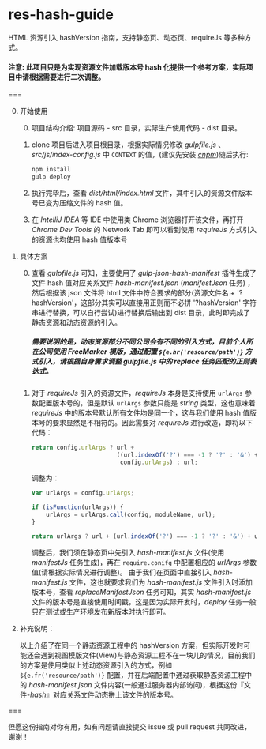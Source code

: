 # res-hash-guide
HTML 资源引入 hashVersion 指南，支持静态页、动态页、requireJs 等多种方式。

#### 注意: 此项目只是为实现资源文件加载版本号 hash 化提供一个参考方案，实际项目中请根据需要进行二次调整。

===

0. 开始使用

    0. 项目结构介绍: 项目源码 - src 目录，实际生产使用代码 - dist 目录。

    1. clone 项目后进入项目根目录，根据实际情况修改 *gulpfile.js* 、 *src/js/index-config.js* 中 `CONTEXT` 的值，(建议先安装 [*cnpm*](http://npm.taobao.org/))随后执行:

        ``` bash
        npm install
        gulp deploy
        ```

    2. 执行完毕后，查看 *dist/html/index.html* 文件，其中引入的资源文件版本号已变为压缩文件的 hash 值。
    3. 在 _IntelliJ IDEA_ 等 IDE 中使用类 Chrome 浏览器打开该文件，再打开 *Chrome Dev Tools* 的 Network Tab 即可以看到使用 *requireJs* 方式引入的资源也均使用 hash 值版本号

1. 具体方案

    0. 查看 *gulpfile.js* 可知，主要使用了 *gulp-json-hash-manifest* 插件生成了文件 hash 值对应关系文件 *hash-manifest.json* (_manifestJson_ 任务) ，然后根据该 json 文件将 html 文件中符合要求的部分(资源文件名 + '?hashVersion'，这部分其实可以直接用正则而不必拼 '?hashVersion' 字符串进行替换，可以自行尝试)进行替换后输出到 dist 目录，此时即完成了静态资源和动态资源的引入。

       ##### 需要说明的是，动态资源部分不同公司会有不同的引入方式，目前个人所在公司使用 *FreeMarker* 模版，通过配置 `${e.hr('resource/path')}` 方式引入，请根据自身需求调整 *gulpfile.js* 中的 _replace_ 任务匹配的正则表达式。

    2. 对于 *requireJs* 引入的资源文件，*requireJs* 本身是支持使用 `urlArgs` 参数配置版本号的，但是默认 `urlArgs` 参数只能是 *string* 类型，这也意味着 *requireJs* 中的版本号默认所有文件均是同一个，这与我们使用 hash 值版本号的要求显然是不相符的。因此需要对 *requireJs* 进行改造，即将以下代码：

        ``` javascript
        return config.urlArgs ? url +
                                ((url.indexOf('?') === -1 ? '?' : '&') +
                                 config.urlArgs) : url;
        ```

        调整为：


        ``` javascript
        var urlArgs = config.urlArgs;

        if (isFunction(urlArgs)) {
            urlArgs = urlArgs.call(config, moduleName, url);
        }

        return urlArgs ? url + (url.indexOf('?') === -1 ? '?' : '&') + urlArgs : url;
        ```

        调整后，我们须在静态页中先引入 *hash-manifest.js* 文件(使用 _manifestJs_ 任务生成)，再在 `require.conifg` 中配置相应的 *urlArgs* 参数值(请根据实际情况进行调整)。
        由于我们在页面中直接引入 *hash-manifest.js* 文件，这也就要求我们为 *hash-manifest.js* 文件引入时添加版本号，查看 _replaceManifestJson_ 任务可知，其实 *hash-manifest.js* 文件的版本号是直接使用时间戳，这是因为实际开发时，_deploy_ 任务一般只在测试或生产环境发布新版本时执行即可。

2. 补充说明：

    以上介绍了在同一个静态资源工程中的 hashVersion 方案，但实际开发时可能还会遇到视图模版文件(View)与静态资源工程不在一块儿的情况，目前我们的方案是使用类似上述动态资源引入的方式，例如 `${e.fr('resource/path')}` 配置，并在后端配置中通过获取静态资源工程中的 *hash-manifest.json* 文件内容(一般通过服务器内部访问)，根据这份『文件-*hash*』对应关系文件动态拼上该文件的版本号。

===

但愿这份指南对你有用，如有问题请直接提交 issue 或 pull request 共同改进，谢谢！